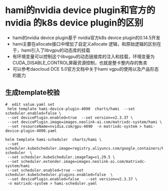 # hami的nvidia device plugin和官方的nvidia 的k8s device plugin的区别
- hami的nvidia device plugin基于 nvidia官方k8s device plugin的0.14.5开发
- hami主要在allocate接口中增加了自定义allocate 逻辑，和原始逻辑的区别在于，hami引入了libvgpu的动态库的挂载
- 有环境变量可以控制这个libvgpu的动态链接库的注入和挂载，环境变量为CUDA_DISABLE_CONTROL屏蔽资源控制，也就是整卡整内存的售卖
- 可以参考daocloud DCE 5.0官方文档中关于hami vgpu的使用以及产品形态的能力

## 生成template校验
```shell
#  edit value.yaml set
 helm template hami-device-plugin-4090  charts/hami  --set scheduler.enabled=false \
 --set devicePlugin.enabled=true  --set version=v2.3.37 \
 --set devicePlugin.image=images.neolink-ai.com/matrixdc-system/hami \
 --set resourceName=nvidia.com/gpu-4090  -n matrixdc-system > hami-device-plugin-4090.yaml

helm template hami-scheduler  charts/hami \
 --set scheduler.kubeScheduler.image=registry.aliyuncs.com/google_containers/kube-scheduler  \
 --set scheduler.kubeScheduler.imageTag=v1.29.5 \
 --set scheduler.extender.image=images.neolink-ai.com/matrixdc-system/hami
 --set scheduler.enabled=true --set scheduler.kubeScheduler.plugins.enabled=false  \
 --set devicePlugin.enabled=false   --set version=v2.3.37 \
 -n matrixdc-system > hami-scheduler.yaml

```